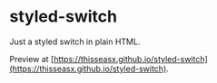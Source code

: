 # styled-switch
Just a styled switch in plain HTML.

Preview at [https://thisseasx.github.io/styled-switch](https://thisseasx.github.io/styled-switch).

